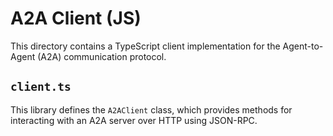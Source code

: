 # A2A Client (JS)

This directory contains a TypeScript client implementation for the Agent-to-Agent (A2A) communication protocol.

## `client.ts`

This library defines the `A2AClient` class, which provides methods for interacting with an A2A server over HTTP using JSON-RPC.
